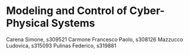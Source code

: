# Modeling and Control of Cyber-Physical Systems

Carena Simone, s309521
Carmone Francesco Paolo, s308126
Mazzucco Ludovica, s315093
Pulinas Federico, s319881